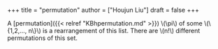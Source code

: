 +++
title = "permutation"
author = ["Houjun Liu"]
draft = false
+++

A [permutation]({{< relref "KBhpermutation.md" >}}) \\(\pi\\) of some \\(\\{1,2,..., n\\}\\) is a rearrangement of this list. There are \\(n!\\) different permutations of this set.
